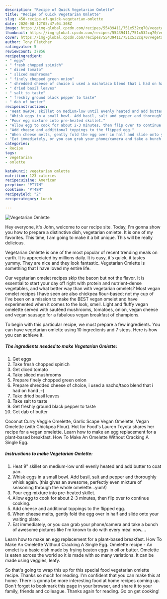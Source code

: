 ```yaml
---
description: "Recipe of Quick Vegetarian Omlette"
title: "Recipe of Quick Vegetarian Omlette"
slug: 450-recipe-of-quick-vegetarian-omlette
date: 2020-08-12T05:47:04.308Z
image: https://img-global.cpcdn.com/recipes/55439411/751x532cq70/vegetarian-omlette-recipe-main-photo.jpg
thumbnail: https://img-global.cpcdn.com/recipes/55439411/751x532cq70/vegetarian-omlette-recipe-main-photo.jpg
cover: https://img-global.cpcdn.com/recipes/55439411/751x532cq70/vegetarian-omlette-recipe-main-photo.jpg
author: Tony Fletcher
ratingvalue: 5
reviewcount: 37856
recipeingredient:
- " eggs"
- " fresh chopped spinich"
- " diced tomato"
- " sliced mushrooms"
- " finely chopped green onion"
- " shredded cheese of choice i used a nachotaco blend that i had on hand "
- " dried basil leaves"
- " salt to taste"
- " freshly ground black pepper to taste"
- " dab of butter"
recipeinstructions:
- "Heat 9&#34; skillet on medium-low until evenly heated and add butter to coat pan."
- "Whisk eggs in a small bowl. Add basil, salt and pepper and thoroughly whisk again. (this gives an awesome, perfectly even mixture of seasoning through the whole omelette...yum!)"
- "Pour egg mixture into pre-heated skillet."
- "Allow egg to cook for about 2-3 minutes, then flip over to continue cooking."
- "Add cheese and additional toppings to the flipped egg."
- "When cheese melts, gently fold the egg over in half and slide onto your waiting plate."
- "Eat immediately, or you can grab your phone/camera and take a bunch of awesome pictures like I&#39;m known to do with every meal now...."
categories:
- Recipe
tags:
- vegetarian
- omlette

katakunci: vegetarian omlette 
nutrition: 123 calories
recipecuisine: American
preptime: "PT17M"
cooktime: "PT48M"
recipeyield: "2"
recipecategory: Lunch

---
```



![Vegetarian Omlette](https://img-global.cpcdn.com/recipes/55439411/751x532cq70/vegetarian-omlette-recipe-main-photo.jpg)

Hey everyone, it's John, welcome to our recipe site. Today, I'm gonna show you how to prepare a distinctive dish, vegetarian omlette. It is one of my favorites. This time, I am going to make it a bit unique. This will be really delicious.

Vegetarian Omlette is one of the most popular of recent trending meals on earth. It is appreciated by millions daily. It is easy, it's quick, it tastes yummy. They are nice and they look fantastic. Vegetarian Omlette is something that I have loved my entire life.

Our vegetarian omelet recipes skip the bacon but not the flavor. It is essential to start your day off right with protein and nutrient-dense vegetables, and what better way than with vegetarian omelets? Most vegan omelet recipes I have seen are also chickpea flour-based; not my cup of I&#39;ve been on a mission to make the BEST vegan omelet and have experimented when it comes to the look, smell. Light and fluffy vegan omelette served with sautéed mushrooms, tomatoes, onion, vegan cheese and vegan sausage for a fabulous vegan breakfast of champions.


To begin with this particular recipe, we must prepare a few ingredients. You can have vegetarian omlette using 10 ingredients and 7 steps. Here is how you can achieve it.

<!--inarticleads1-->

##### The ingredients needed to make Vegetarian Omlette:

1. Get  eggs
1. Take  fresh chopped spinich
1. Get  diced tomato
1. Take  sliced mushrooms
1. Prepare  finely chopped green onion
1. Prepare  shredded cheese of choice, i used a nacho/taco blend that i had on hand ;-)
1. Take  dried basil leaves
1. Take  salt to taste
1. Get  freshly ground black pepper to taste
1. Get  dab of butter


Coconut Curry Veggie Omelette, Garlic Scape Vegan Omelette, Vegan Omelette (with Chickpea Flour). Hot for Food&#39;s Lauren Toyota shares her recipe for a vegan omelette. Learn how to make an egg replacement for a plant-based breakfast. How To Make An Omelette Without Cracking A Single Egg. 

<!--inarticleads2-->

##### Instructions to make Vegetarian Omlette:

1. Heat 9&#34; skillet on medium-low until evenly heated and add butter to coat pan.
1. Whisk eggs in a small bowl. Add basil, salt and pepper and thoroughly whisk again. (this gives an awesome, perfectly even mixture of seasoning through the whole omelette...yum!)
1. Pour egg mixture into pre-heated skillet.
1. Allow egg to cook for about 2-3 minutes, then flip over to continue cooking.
1. Add cheese and additional toppings to the flipped egg.
1. When cheese melts, gently fold the egg over in half and slide onto your waiting plate.
1. Eat immediately, or you can grab your phone/camera and take a bunch of awesome pictures like I&#39;m known to do with every meal now....


Learn how to make an egg replacement for a plant-based breakfast. How To Make An Omelette Without Cracking A Single Egg. Omelette recipe - An omelet is a basic dish made by frying beaten eggs in oil or butter. Omelette is eaten across the world so it is made with so many variations. It can be made using veggies, leafy. 

So that's going to wrap this up for this special food vegetarian omlette recipe. Thanks so much for reading. I'm confident that you can make this at home. There is gonna be more interesting food at home recipes coming up. Don't forget to bookmark this page in your browser, and share it to your family, friends and colleague. Thanks again for reading. Go on get cooking!
